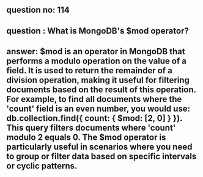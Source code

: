 
      
## question no: 114

## question : What is MongoDB's $mod operator?

## answer: $mod is an operator in MongoDB that performs a modulo operation on the value of a field. It is used to return the remainder of a division operation, making it useful for filtering documents based on the result of this operation. For example, to find all documents where the 'count' field is an even number, you would use: db.collection.find({ count: { $mod: [2, 0] } }). This query filters documents where 'count' modulo 2 equals 0. The $mod operator is particularly useful in scenarios where you need to group or filter data based on specific intervals or cyclic patterns.
      